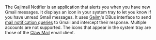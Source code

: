 The Gajimail Notifier is an application that alerts you when you have new Gmail messages. It displays an icon in your system tray to let you know if you have unread Gmail messages. It uses [Gajim][2]'s DBus interface to send [mail notification queries][1] to Gmail and intercept their response. Multiple accounts are not supported. The icons that appear in the system tray are those of the [Claw Mail][3] email client.

  [1]: https://developers.google.com/talk/jep_extensions/gmail
  [2]: http://gajim.org/
  [3]: http://www.claws-mail.org/